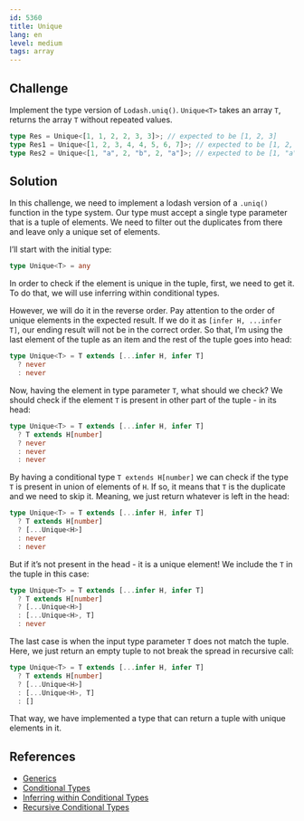 ```yaml
---
id: 5360
title: Unique
lang: en
level: medium
tags: array
---
```


## Challenge

Implement the type version of `Lodash.uniq()`.
`Unique<T>` takes an array `T`, returns the array `T` without repeated values.

```typescript
type Res = Unique<[1, 1, 2, 2, 3, 3]>; // expected to be [1, 2, 3]
type Res1 = Unique<[1, 2, 3, 4, 4, 5, 6, 7]>; // expected to be [1, 2, 3, 4, 5, 6, 7]
type Res2 = Unique<[1, "a", 2, "b", 2, "a"]>; // expected to be [1, "a", 2, "b"]
```

## Solution

In this challenge, we need to implement a lodash version of a `.uniq()` function in the type system.
Our type must accept a single type parameter that is a tuple of elements.
We need to filter out the duplicates from there and leave only a unique set of elements.

I’ll start with the initial type:

```typescript
type Unique<T> = any
```

In order to check if the element is unique in the tuple, first, we need to get it.
To do that, we will use inferring within conditional types.

However, we will do it in the reverse order.
Pay attention to the order of unique elements in the expected result.
If we do it as `[infer H, ...infer T]`, our ending result will not be in the correct order.
So that, I’m using the last element of the tuple as an item and the rest of the tuple goes into head:

```typescript
type Unique<T> = T extends [...infer H, infer T]
  ? never
  : never
```

Now, having the element in type parameter `T`, what should we check?
We should check if the element `T` is present in other part of the tuple - in its head:

```typescript
type Unique<T> = T extends [...infer H, infer T]
  ? T extends H[number]
  ? never
  : never
  : never
```

By having a conditional type `T extends H[number]` we can check if the type `T` is present in union of elements of `H`.
If so, it means that `T` is the duplicate and we need to skip it.
Meaning, we just return whatever is left in the head:

```typescript
type Unique<T> = T extends [...infer H, infer T]
  ? T extends H[number]
  ? [...Unique<H>]
  : never
  : never
```

But if it’s not present in the head - it is a unique element!
We include the `T` in the tuple in this case:

```typescript
type Unique<T> = T extends [...infer H, infer T]
  ? T extends H[number]
  ? [...Unique<H>]
  : [...Unique<H>, T]
  : never
```

The last case is when the input type parameter `T` does not match the tuple.
Here, we just return an empty tuple to not break the spread in recursive call:

```typescript
type Unique<T> = T extends [...infer H, infer T]
  ? T extends H[number]
  ? [...Unique<H>]
  : [...Unique<H>, T]
  : []
```

That way, we have implemented a type that can return a tuple with unique elements in it.

## References

- [Generics](https://www.typescriptlang.org/docs/handbook/2/generics.html)
- [Conditional Types](https://www.typescriptlang.org/docs/handbook/2/conditional-types.html)
- [Inferring within Conditional Types](https://www.typescriptlang.org/docs/handbook/2/conditional-types.html#inferring-within-conditional-types)
- [Recursive Conditional Types](https://www.typescriptlang.org/docs/handbook/release-notes/typescript-4-1.html#recursive-conditional-types)
